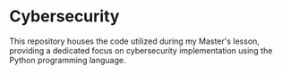 # Cybersecurity
This repository houses the code utilized during my Master's lesson, providing a dedicated focus on cybersecurity implementation using the Python programming language.

